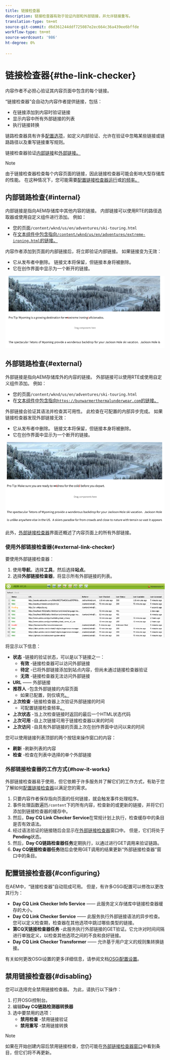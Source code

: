 ```yaml
---
title: 链接检查器
description: 链接检查器有助于验证内部和外部链接，并允许链接重写。
translation-type: tm+mt
source-git-commit: d6d361244ddf725087e2ec664c36a439ee6bffde
workflow-type: tm+mt
source-wordcount: '986'
ht-degree: 0%

---
```



# 链接检查器{#the-link-checker}

内容作者不必担心验证其内容页面中包含的每个链接。

“链接检查器”会自动为内容作者提供链接，包括：

* 在链接添加到内容时验证链接
* 显示内容中所有外部链接的列表
* 执行链接转换

链路检查器具有许多[配置选项](#configuring)，如定义内部验证、允许在验证中忽略某些链接或链路路径以及重写链接重写规则。

链接检查器验证[内部链接](#internal)和[外部链接。](#external)

>[!NOTE]
>
>由于链接检查器检查每个内容页面的链接，因此链接检查器可能会影响大型存储库的性能。 在这种情况下，您可能需要[配置链接检查器运行](#configuring)或[的频率。](#disabling)

## 内部链路检查{#internal}

内部链接是指向AEM存储库中其他内容的链接。 内部链接可以使用RTE的路径选取器或使用自定义组件进行添加。 例如：

* 您的页面`/content/wknd/us/en/adventures/ski-touring.html`
* 在[文本组件中包含指向`/content/wknd/us/en/adventures/extreme-ironing.html`的链接。](https://experienceleague.adobe.com/docs/experience-manager-core-components/using/components/text.html)

内容作者添加到页面的内部链接后，将立即验证内部链接。 如果链接变为无效：

* 它从发布者中删除。 链接文本将保留，但链接本身将被删除。
* 它在创作界面中显示为一个断开的链接。

![创作页面时断开内部链接](assets/link-checker-invalid-link-internal.png)

## 外部链路检查{#external}

外部链接是指向AEM存储库外的内容的链接。 外部链接可以使用RTE或使用自定义组件添加。 例如：

* 您的页面`/content/wknd/us/en/adventures/ski-touring.html`
* 在[文本组件中包含指向`https://bunwarmerthermalunderwear.com`的链接。](https://experienceleague.adobe.com/docs/experience-manager-core-components/using/components/text.html)

外部链接会验证其语法并检查其可用性。 此检查在可配置的内部异步完成。 如果链接检查器发现外部链接无效：

* 它从发布者中删除。 链接文本将保留，但链接本身将被删除。
* 它在创作界面中显示为一个断开的链接。

![创作页面时断开内部链接](assets/link-checker-invalid-link-external.png)

此外，[外部链接检查器](#external-link-checker)界面还概述了内容页面上的所有外部链接。

### 使用外部链接检查器{#external-link-checker}

要使用外部链接检查器：

1. 使用&#x200B;**导航**，选择&#x200B;**工具**，然后选择&#x200B;**站点**。
1. 选择&#x200B;**外部链接检查器**，将显示所有外部链接的列表。

![“外部链接检查器”窗口](assets/external-link-checker.png)

将显示以下信息：

* **状态** -链接的验证状态，可以是以下链接之一：
   * **有效** -链接检查器可以访问外部链接
   * **待定** -已将外部链接添加到站点内容，但尚未通过链接检查器验证
   * **无效** -链接检查器无法访问外部链接
* **URL**  —— 外部链接
* **推荐人** -包含外部链接的内容页面
   * 如果已配置，则仅填充[。](#configuring)
* **上次检查** -链接检查器上次验证外部链接的时间
   * 可配置链接检查频率[。](#configuring)
* **上次状态** -当上次检查链接时返回的最后一个HTML状态代码
* **上次可用** -自上次链接可用于链接检查器以来的时间
* **上次访问** -自具有外部链接的页面上次在创作界面中访问以来的时间

您可以使用链接列表顶部的两个按钮来操作窗口的内容：

* **刷新** -刷新列表的内容
* **检查** -检查在列表中选择的单个外部链接

### 外部链接检查器的工作方式{#how-it-works}

外部链接检查器易于使用，但它依赖于许多服务并了解它们的工作方式，有助于您了解如何[配置链接检查器](#configuring)以满足您的需求。

1. 只要内容作者保存指向页面的任何链接，就会触发事件处理程序。
1. 事件处理函数遍历`/content`下的所有内容，检查新的或更新的链接，并将它们添加到链接检查器的缓存中。
1. 然后，**Day CQ Link Checker Service**&#x200B;在常规计划上执行，检查缓存中的条目是否有效语法。
1. 经过语法验证的链接随后会显示在[外部链接检查器](#external-link-checker)窗口中。 但是，它们将处于&#x200B;**Pending**&#x200B;状态。
1. 然后，**Day CQ链路检查器任务**&#x200B;定期执行，以通过进行GET调用来验证链路。
1. **Day CQ链接检查器任务**&#x200B;随后会使用GET调用的结果更新“外部链接检查器”窗口中的条目。

## 配置链接检查器{#configuring}

在AEM中，“链接检查器”自动现成可用。 但是，有许多OSGi配置可以修改以更改其行为：

* **Day CQ Link Checker Info Service**  —— 此服务定义存储库中链接检查器缓存的大小。
* **Day CQ Link Checker Service**  —— 此服务执行外部链接语法的异步检查。您可以定义检查期，检查器在其他选项中跳过哪些类型的链接。
* **第CQ天链接检查器任务** -此服务执行外部链接的GET验证。它允许对时间间隔进行单独定义，以检查其他选项之间的不良和良好链接。
* **Day CQ Link Checker Transformer**  —— 允许基于用户定义的规则集转换链接。

有关如何更改OSGi设置的更多详细信息，请参阅文档[OSGi配置设置](/help/sites-deploying/osgi-configuration-settings.md)。

## 禁用链接检查器{#disabling}

您可以选择完全禁用链接检查器。 为此，请执行以下操作：

1. 打开OSGi控制台。
1. 编辑&#x200B;**Day CQ链路检测器转换器**
1. 选中要禁用的选项：
   * **禁用检查** -禁用链接验证
   * **禁用重写** -禁用链接转换

>[!NOTE]
>
>如果在开始创建内容后禁用链接检查，您仍可能在[外部链接检查器窗口](#external-link-checker)中看到条目，但它们将不再更新。
